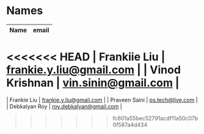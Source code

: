 # Names

| Name        | email                   |
|-------------|-------------------------|
<<<<<<< HEAD
| Frankiie Liu | frankie.y.liu@gmail.com |
| Vinod Krishnan | vin.sinin@gmail.com |
=======
| Frankie Liu | frankie.y.liu@gmail.com |
| Praveen Saini | ps.tech@live.com |
| Debkalyan Roy | roy.debkalyan@gmail.com |
>>>>>>> fc601a55bec52791acdf11a50c07b0f587a4d434
